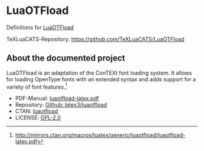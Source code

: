 # LuaOTFload

Definitions for [LuaOTFload](https://ctan.org/pkg/luaotfload)

TeXLuaCATS-Repository: https://github.com/TeXLuaCATS/LuaOTFload

## About the documented project

LuaOTFload is an adaptation of the ConTEXt font loading system. It allows for
loading OpenType fonts with an extended syntax and adds support for a variety of
font features.[^manual]

[^manual]: http://mirrors.ctan.org/macros/luatex/generic/luaotfload/luaotfload-latex.pdf

* PDF-Manual: [luaotfload-latex.pdf](http://mirrors.ctan.org/macros/luatex/generic/luaotfload/luaotfload-latex.pdf)
* Repository: [Github: latex3/luaotfload](https://github.com/latex3/luaotfload)
* CTAN: [luaotfload](https://ctan.org/pkg/luaotfload)
* LICENSE: [GPL-2.0](https://github.com/latex3/luaotfload/blob/main/COPYING)
